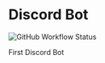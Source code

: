 # Discord Bot
![GitHub Workflow Status](https://img.shields.io/github/actions/workflow/status/Lomri/discord-bot-1/push-workflow.yml)

First Discord Bot
